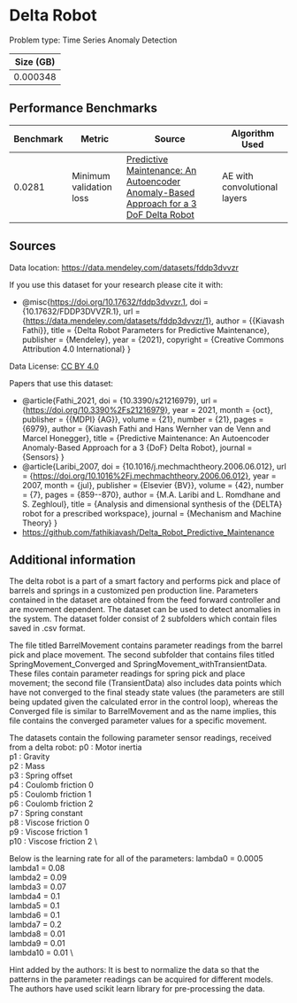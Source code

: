 # Delta Robot

Problem type: Time Series Anomaly Detection

| Size (GB) |
| --------- |
| 0.000348  |

## Performance Benchmarks

| Benchmark | Metric                  | Source                                                                                                                      | Algorithm Used               |
| --------- | ----------------------- | --------------------------------------------------------------------------------------------------------------------------- | ---------------------------- |
| 0.0281    | Minimum validation loss | [Predictive Maintenance: An Autoencoder Anomaly-Based Approach for a 3 DoF Delta Robot ](https://doi.org/10.3390/s21216979) | AE with convolutional layers |
## Sources

Data location: https://data.mendeley.com/datasets/fddp3dvvzr

If you use this dataset for your research please cite it with:

- @misc{https://doi.org/10.17632/fddp3dvvzr.1, doi = {10.17632/FDDP3DVVZR.1}, url = {https://data.mendeley.com/datasets/fddp3dvvzr/1}, author = {{Kiavash Fathi}}, title = {Delta Robot Parameters for Predictive Maintenance}, publisher = {Mendeley}, year = {2021}, copyright = {Creative Commons Attribution 4.0 International} }

Data License: [CC BY 4.0](https://creativecommons.org/licenses/by/4.0/)

Papers that use this dataset:

- @article{Fathi_2021, doi = {10.3390/s21216979}, url = {https://doi.org/10.3390%2Fs21216979}, year = 2021, month = {oct}, publisher = {{MDPI} {AG}}, volume = {21}, number = {21}, pages = {6979}, author = {Kiavash Fathi and Hans Wernher van de Venn and Marcel Honegger}, title = {Predictive Maintenance: An Autoencoder Anomaly-Based Approach for a 3 {DoF} Delta Robot}, journal = {Sensors} }
- @article{Laribi_2007, doi = {10.1016/j.mechmachtheory.2006.06.012}, url = {https://doi.org/10.1016%2Fj.mechmachtheory.2006.06.012}, year = 2007, month = {jul}, publisher = {Elsevier {BV}}, volume = {42}, number = {7}, pages = {859--870}, author = {M.A. Laribi and L. Romdhane and S. Zeghloul}, title = {Analysis and dimensional synthesis of the {DELTA} robot for a prescribed workspace}, journal = {Mechanism and Machine Theory} }
- https://github.com/fathikiavash/Delta_Robot_Predictive_Maintenance

## Additional information
The delta robot is a part of a smart factory and performs pick and place of barrels and springs in a customized pen production line.
Parameters contained in the dataset are obtained from the feed forward controller and are movement dependent.
The dataset can be used to detect anomalies in the system.
The dataset folder consist of 2 subfolders which contain files saved in .csv format.

The file titled BarrelMovement contains parameter readings from the barrel pick and place movement.
The second subfolder that contains files titled SpringMovement_Converged and SpringMovement_withTransientData. These files contain parameter readings for spring pick and place movement; the second file (TransientData) also includes data points which have not converged to the final steady state values (the parameters are still being updated given the calculated error in the control loop), whereas the Converged file is similar to BarrelMovement and as the name implies, this file contains the converged parameter values for a specific movement.

The datasets contain the following parameter sensor readings, received from a delta robot:
p0 : Motor inertia \
p1 : Gravity \
p2 : Mass \
p3 : Spring offset \
p4 : Coulomb friction 0 \
p5 : Coulomb friction 1 \
p6 : Coulomb friction 2 \
p7 : Spring constant \
p8 : Viscose friction 0 \
p9 : Viscose friction 1 \
p10 : Viscose friction 2 \

Below is the learning rate for all of the parameters:
lambda0 = 0.0005 \
lambda1 = 0.08 \
lambda2 = 0.09 \
lambda3 = 0.07 \
lambda4 = 0.1 \
lambda5 = 0.1 \
lambda6 = 0.1 \
lambda7 = 0.2 \
lambda8 = 0.01 \
lambda9 = 0.01 \
lambda10 = 0.01 \


Hint added by the authors:
It is best to normalize the data so that the patterns in the parameter readings can be acquired for different models. The authors have used scikit learn library for pre-processing the data.